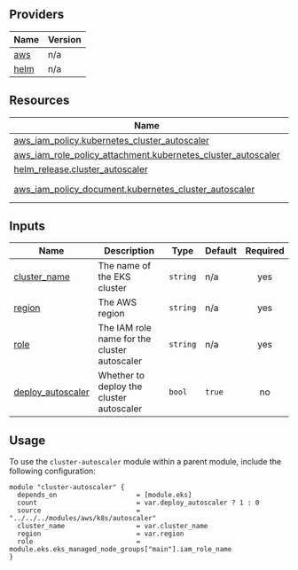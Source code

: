 <!-- BEGIN_TF_DOCS -->

## Providers

| Name | Version |
|------|---------|
| <a name="provider_aws"></a> [aws](#provider\_aws) | n/a |
| <a name="provider_helm"></a> [helm](#provider\_helm) | n/a |


## Resources

| Name | Type |
|------|------|
| [aws_iam_policy.kubernetes_cluster_autoscaler](https://registry.terraform.io/providers/hashicorp/aws/latest/docs/resources/iam_policy) | resource |
| [aws_iam_role_policy_attachment.kubernetes_cluster_autoscaler](https://registry.terraform.io/providers/hashicorp/aws/latest/docs/resources/iam_role_policy_attachment) | resource |
| [helm_release.cluster_autoscaler](https://registry.terraform.io/providers/hashicorp/helm/latest/docs/resources/release) | resource |
| [aws_iam_policy_document.kubernetes_cluster_autoscaler](https://registry.terraform.io/providers/hashicorp/aws/latest/docs/data-sources/iam_policy_document) | data source |

## Inputs

| Name | Description | Type | Default | Required |
|------|-------------|------|---------|:--------:|
| <a name="input_cluster_name"></a> [cluster\_name](#input\_cluster\_name) | The name of the EKS cluster | `string` | n/a | yes |
| <a name="input_region"></a> [region](#input\_region) | The AWS region | `string` | n/a | yes |
| <a name="input_role"></a> [role](#input\_role) | The IAM role name for the cluster autoscaler | `string` | n/a | yes |
| <a name="input_deploy_autoscaler"></a> [deploy\_autoscaler](#input\_deploy\_autoscaler) | Whether to deploy the cluster autoscaler | `bool` | `true` | no |


## Usage

To use the `cluster-autoscaler` module within a parent module, include the following configuration:

```hcl
module "cluster-autoscaler" {
  depends_on                    = [module.eks]
  count                         = var.deploy_autoscaler ? 1 : 0 
  source                        = "../../../modules/aws/k8s/autoscaler"
  cluster_name                  = var.cluster_name
  region                        = var.region
  role                          = module.eks.eks_managed_node_groups["main"].iam_role_name
}
```
<!-- END_TF_DOCS -->